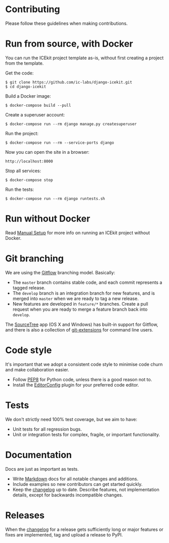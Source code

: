 # Contributing

Please follow these guidelines when making contributions.

# Run from source, with Docker

You can run the ICEkit project template as-is, without first creating a project
from the template.

Get the code:

    $ git clone https://github.com/ic-labs/django-icekit.git
    $ cd django-icekit

Build a Docker image:

    $ docker-compose build --pull

Create a superuser account:

    $ docker-compose run --rm django manage.py createsuperuser

Run the project:

    $ docker-compose run --rm --service-ports django

Now you can open the site in a browser:

    http://localhost:8000

Stop all services:

    $ docker-compose stop

Run the tests:

    $ docker-compose run --rm django runtests.sh

# Run without Docker

Read [Manual Setup](../intro/manual-setup.md) for more info on running an
ICEkit project without Docker.

# Git branching

We are using the [Gitflow] branching model. Basically:

  * The `master` branch contains stable code, and each commit represents a
    tagged release.
  * The `develop` branch is an integration branch for new features, and is
    merged into `master` when we are ready to tag a new release.
  * New features are developed in `feature/*` branches. Create a pull request
    when you are ready to merge a feature branch back into `develop`.

The [SourceTree] app (OS X and Windows) has built-in support for Gitflow, and
there is also a collection of [git-extensions](https://github.com/nvie/gitflow/)
for command line users.

# Code style

It's important that we adopt a consistent code style to minimise code churn and
make collaboration easier.

  * Follow [PEP8] for Python code, unless there is a good reason not to.
  * Install the [EditorConfig](http://editorconfig.org/) plugin for your
    preferred code editor.

# Tests

We don't strictly need 100% test coverage, but we aim to have:

  * Unit tests for all regression bugs.
  * Unit or integration tests for complex, fragile, or important functionality.

# Documentation

Docs are just as important as tests.

  * Write [Markdown] docs for all notable changes and additions.
  * Include examples so new contributors can get started quickly.
  * Keep the [changelog] up to date. Describe features, not implementation
    details, except for backwards incompatible changes.

# Releases

When the [changelog] for a release gets sufficiently long or major features or
fixes are implemented, tag and upload a release to PyPI.

[changelog]: ../changelog.md
[Gitflow]: http://nvie.com/posts/a-successful-git-branching-model/
[Markdown]: http://daringfireball.net/projects/markdown/
[PEP8]: http://legacy.python.org/dev/peps/pep-0008/
[SourceTree]: http://sourcetreeapp.com/
